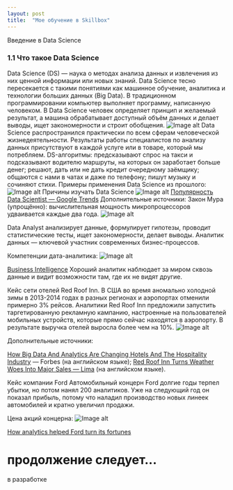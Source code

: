 ```yaml
---
layout: post
title:  "Мое обучение в Skillbox"
---
```

Введение в Data Science
### 1.1 Что такое Data Science
Data Science (DS) — наука о методах анализа данных и извлечения из них ценной информации или новых знаний. Data Science тесно пересекается с такими понятиями как машинное обучение, аналитика и технологии больших данных (Big Data).
В традиционном программировании компьютер выполняет программу, написанную человеком. В Data Science человек определяет принцип и желаемый результат, а машина обрабатывает доступный объём данных и делает выводы, ищет закономерности и строит обобщения. 
![Image alt](https://go.skillbox.ru/media/files/share/1643708723923.png)
Data Science распространился практически по всем сферам человеческой жизнедеятельности. Результаты работы специалистов по анализу данных присутствуют в каждой услуге или в товаре, который мы потребляем.
DS-алгоритмы:
предсказывают спрос на такси и подсказывают водителю маршруты, на которых он заработает больше денег;
решают, дать или не дать кредит очередному заёмщику;
общаются с нами в чатах и даже по телефону;
пишут музыку и сочиняют стихи.
Примеры применения Data Science из прошлого:
![Image alt](https://go.skillbox.ru/media/files/share/1643709103871.png)
Причины изучать Data Science
![Image alt](https://go.skillbox.ru/media/files/share/LKh-lFiugxuAzJgYe9KQPZj9lGuTThzk954MJXoPdS-oOmiRWIAmedA6hD1-MYaHO34hnvgE0qbAn0yPoZmXrnyYbfxQ3VjN39TMrD9RRsNbqTIJc3UJkVAMOcwNXchiT.jpg)
[Популярность Data Scientist — Google Trends](https://trends.google.com/trends/explore?date=all&q=data%20scientist)
Дополнительные источники:
Закон Мура (упрощённо): вычислительная мощность микропроцессоров удваивается каждые два года.
![Image alt](https://go.skillbox.ru/media/files/share/Moores_Law_The_number_of_transistors_on_microchips_doubles_every_two_years.jpg)
 
 Data Analyst
 анализирует данные,
формулирует гипотезы,
проводит статистические тесты,
ищет закономерности,
делает выводы.
Аналитик данных — ключевой участник современных бизнес-процессов. 



Компетенции дата-аналитика:
![Image alt](https://go.skillbox.ru/media/files/share/1643712667893.png)

[Business Intelligence](https://ru.wikipedia.org/wiki/Business_Intelligence)
Хороший аналитик наблюдает за миром сквозь данные и видит возможности там, где их не видят другие.

Кейс сети отелей Red Roof Inn.
В США во время аномально холодной зимы в 2013-2014 годах в разных регионах и аэропортах отменили примерно 3% рейсов. Аналитики Red Roof Inn предложили запустить таргетированную рекламную кампанию, настроенные на пользователей мобильных устройств, которые прямо сейчас находятся в аэропорту. В результате выручка отелей выросла более чем на 10%.
![Image alt](https://go.skillbox.ru/media/files/share/1643712742545.png)

Дополнительные источники: 

[How Big Data And Analytics Are Changing Hotels And The Hospitality Industry](https://www.forbes.com/sites/bernardmarr/2016/01/26/how-big-data-and-analytics-changing-hotels-and-the-hospitality-industry/?sh=6948cb611c22) — Forbes (на английском языке);
[Red Roof Inn Turns Weather Woes Into Major Sales — Lima](https://www.limaconsulting.com/red-roof-inn/) (на английском языке).

Кейс компании Ford
Автомобильный концерн Ford долгие годы терпел убытки, но потом нанял 200 аналитиков. Уже на следующий год он показал прибыль, потому что наладил производство новых линеек автомобилей и кратно увеличил продажи. 

Цена акций концерна:
![Image alt](https://go.skillbox.ru/media/files/share/PekYowrCUMBZAnHq24iXICPG6VgQZZysEv_oKOhrp6uhdqk_nmCGaTqTjpoo6XpBkjljUSflx5yk3lgovu96f2g8hKc5aJhSaMs8-mqfthR1mXIHMgwAC3OkhP2ZeYfUZ.jpg)

[How analytics helped Ford turn its fortunes](https://www.computerworld.com/article/2486283/how-analytics-helped-ford-turn-its-fortunes.html)
# продолжение следует... 

в разработке

